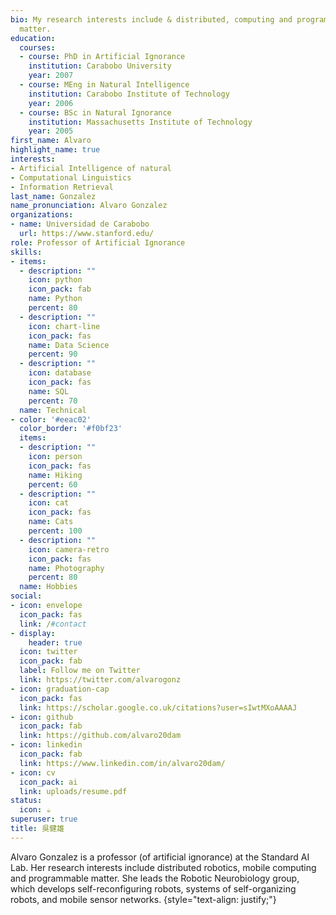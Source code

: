 ```yaml
---
bio: My research interests include & distributed, computing and programmable
  matter.
education:
  courses:
  - course: PhD in Artificial Ignorance
    institution: Carabobo University
    year: 2007
  - course: MEng in Natural Intelligence
    institution: Carabobo Institute of Technology
    year: 2006
  - course: BSc in Natural Ignorance
    institution: Massachusetts Institute of Technology
    year: 2005
first_name: Alvaro
highlight_name: true
interests:
- Artificial Intelligence of natural
- Computational Linguistics
- Information Retrieval
last_name: Gonzalez
name_pronunciation: Alvaro Gonzalez
organizations:
- name: Universidad de Carabobo
  url: https://www.stanford.edu/
role: Professor of Artificial Ignorance
skills:
- items:
  - description: ""
    icon: python
    icon_pack: fab
    name: Python
    percent: 80
  - description: ""
    icon: chart-line
    icon_pack: fas
    name: Data Science
    percent: 90
  - description: ""
    icon: database
    icon_pack: fas
    name: SQL
    percent: 70
  name: Technical
- color: '#eeac02'
  color_border: '#f0bf23'
  items:
  - description: ""
    icon: person
    icon_pack: fas
    name: Hiking
    percent: 60
  - description: ""
    icon: cat
    icon_pack: fas
    name: Cats
    percent: 100
  - description: ""
    icon: camera-retro
    icon_pack: fas
    name: Photography
    percent: 80
  name: Hobbies
social:
- icon: envelope
  icon_pack: fas
  link: /#contact
- display:
    header: true
  icon: twitter
  icon_pack: fab
  label: Follow me on Twitter
  link: https://twitter.com/alvarogonz
- icon: graduation-cap
  icon_pack: fas
  link: https://scholar.google.co.uk/citations?user=sIwtMXoAAAAJ
- icon: github
  icon_pack: fab
  link: https://github.com/alvaro20dam
- icon: linkedin
  icon_pack: fab
  link: https://www.linkedin.com/in/alvaro20dam/
- icon: cv
  icon_pack: ai
  link: uploads/resume.pdf
status:
  icon: ☕️
superuser: true
title: 吳健雄
---
```


Alvaro Gonzalez is a professor (of artificial ignorance) at the Standard AI Lab. Her research interests include distributed robotics, mobile computing and programmable matter. She leads the Robotic Neurobiology group, which develops self-reconfiguring robots, systems of self-organizing robots, and mobile sensor networks.
{style="text-align: justify;"}
